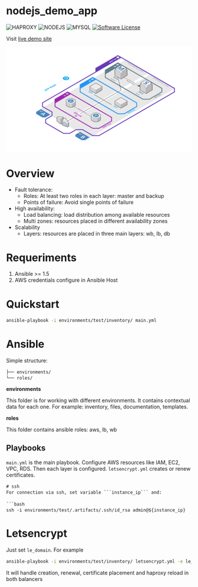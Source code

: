 # nodejs_demo_app
![HAPROXY](https://img.shields.io/badge/HAPROXY-1.7-blue.svg?colorB=FF0000)
![NODEJS](https://img.shields.io/badge/NODEJS-6-blue.svg?colorB=43853D)
![MYSQL](https://img.shields.io/badge/MYSQL5-6-blue.svg?colorB=E97B00)
[![Software License](https://img.shields.io/badge/License-APACHE-black.svg?style=flat-square&colorB=585ac2)](LICENSE)

Visit [live demo site](https://demo-app.yamipa.com)

![Architecture diagram](environments/test/doc/img/diagram.png)

# Overview
* Fault tolerance:
    * Roles: At least two roles in each layer: master and backup
    * Points of failure: Avoid single points of failure
* High availability:
    * Load balancing: load distribution among available resources
    * Multi zones: resources placed in different availability zones
* Scalability
    * Layers: resources are placed in three main layers: wb, lb, db

# Requeriments
1. Ansible >= 1.5
2. AWS credentials configure in Ansible Host

# Quickstart
``` bash
ansible-playbook -i environments/test/inventory/ main.yml
```

# Ansible
Simple structure:

    ├── environments/
    └── roles/

**environments**

This folder is for working with different environments. It contains contextual data for each one. For example: inventory, files, documentation, templates.

**roles**

This folder contains ansible roles: aws, lb, wb

## Playbooks
```main.yml``` is the main playbook. Configure AWS resources like IAM, EC2, VPC, RDS. Then each layer is configured.
```letsencrypt.yml``` creates or renew certificates.
```
# ssh
For connection via ssh, set variable ```instance_ip``` and:

```bash
ssh -i environments/test/.artifacts/.ssh/id_rsa admin@${instance_ip}
```

# Letsencrypt
Just set ```le_domain```. For example
``` bash
ansible-playbook -i environments/test/inventory/ letsencrypt.yml -e le_domain="demo-app.yamipa.com"
```
It will handle creation, renewal, certificate placement and haproxy reload in both balancers
